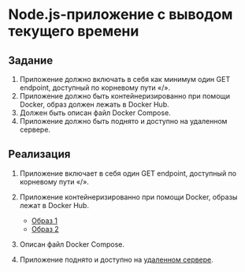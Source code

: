 # Node.js-приложение c выводом текущего времени

## Задание

1. Приложение должно включать в себя как минимум один GET endpoint, доступный по корневому пути «/».
2. Приложение должно быть контейнеризированно при помощи Docker, образ должен лежать в Docker Hub.
3. Должен быть описан файл Docker Compose.
4. Приложение должно быть поднято и доступно на удаленном сервере.

## Реализация

1. Приложение включает в себя один GET endpoint, доступный по корневому пути «/».
2. Приложение контейнеризированно при помощи Docker, образы лежат в Docker Hub.

   - [Образ 1](https://hub.docker.com/r/mulc1ber/result)
   - [Образ 2](https://hub.docker.com/r/mulc1ber/result-date)

3. Описан файл Docker Compose.
4. Приложение поднято и доступно на [удаленном сервере](http://5.129.252.155:3000/).
